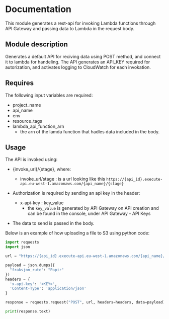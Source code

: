 # Documentation

This module generates a rest-api for invoking Lambda functions through API Gateway and passing data to Lambda in the request body.

## Module description
Generates a default API for reciving data using POST method, and connect it to lambda for handeling. The API generates an API_KEY required for autorization, and activates logging to CloudWatch for each invokation.

## Requires
The following input variables are required:
- project_name
- api_name
- env
- resource_tags
- lambda_api_function_arn
    - the arn of the lamda function that hadles data included in the body.


## Usage

The API is invoked using:
- {invoke_url}/{stage}, where:
    - invoke_url/stage : is a url looking like this `https://{api_id}.execute-api.eu-west-1.amazonaws.com/{api_name}/{stage}`

- Authorization is required by sending an api key in the header:
    - x-api-key : key_value
        - the `key_value` is generated by API Gateway on API creation and can be found in the console, under API Gateway - API Keys

- The data to send is passed in the body. 

Below is an example of how uploading a file to S3 using python code:

```py
import requests
import json

url = "https://{api_id}.execute-api.eu-west-1.amazonaws.com/{api_name}/{stage}"

payload = json.dumps({
  "fraksjon_rute": "Papir"
})
headers = {
  'x-api-key': '<KEY>',
  'Content-Type': 'application/json'
}

response = requests.request("POST", url, headers=headers, data=payload)

print(response.text)
```

